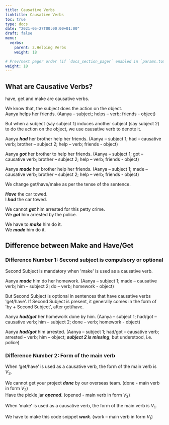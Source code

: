 ```yaml
---
title: Causative Verbs   
linktitle: Causative Verbs
toc: true
type: docs
date: "2021-05-27T00:00:00+01:00"
draft: false
menu:
  verbs:
    parent: 2.Helping Verbs
    weight: 18

# Prev/next pager order (if `docs_section_pager` enabled in `params.toml`)
weight: 18
---
```


## What are Causative Verbs?

have, get and make are causative verbs. 

We know that, the subject does the action on the object. <br>
Aanya helps her friends. (Aanya – subject; helps – verb; friends - object)

But when a subject (say subject 1) induces another subject (say subject 2) to do the action on the object, we use causative verb to denote it.

Aanya ***had*** her brother help her friends. (Aanya – subject 1; had – causative verb; brother – subject 2; help – verb; friends - object)

Aanya ***got*** her brother to help her friends. (Aanya – subject 1; got – causative verb; brother – subject 2; help – verb; friends - object)

Aanya ***made*** her brother help her friends. (Aanya – subject 1; made – causative verb; brother – subject 2; help – verb; friends - object)


We change get/have/make as per the tense of the sentence. 

***Have*** the car towed. <br>
I ***had*** the car towed. 

We cannot ***get*** him arrested for this petty crime. <br> 
We ***got*** him arrested by the police. 

We have to ***make*** him do it. <br>
We ***made*** him do it. 


## Difference between Make and Have/Get

### Difference Number 1: Second subject is compulsory or optional

Second Subject is mandatory when 'make' is used as a causative verb.

Aanya ***made*** him do her homework. (Aanya – subject 1; made – causative verb; him – subject 2; do – verb; homework - object)

But Second Subject is optional in sentences that have causative verbs 'get/have'. If Second Subject is present, it generally comes in the form of 'by + Second Subject', after get/have. 

Aanya ***had/got*** her homework done by him. (Aanya – subject 1; had/got – causative verb; him – subject 2; done – verb; homework - object)

Aanya ***had/got*** him arrested. (Aanya – subject 1; had/got – causative verb; arrested – verb; him – object; ***subject 2 is missing***, but understood, i.e. police)

### Difference Number 2: Form of the main verb

When ‘get/have' is used as a causative verb, the form of the main verb is $V_3$.

We cannot get your project ***done*** by our overseas team. (done - main verb in form $V_3$) <br>
Have the pickle jar ***opened***. (opened - main verb in form $V_3$)

When ‘make' is used as a causative verb, the form of the main verb is $V_1$.

We have to make this code snippet ***work***. (work – main verb in form $V_1$)

